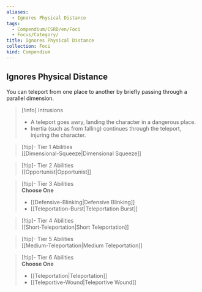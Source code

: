 ```yaml
---
aliases:
  - Ignores Physical Distance
tags:
  - Compendium/CSRD/en/Foci
  - Focus/Category/
title: Ignores Physical Distance
collection: Foci
kind: Compendium
---
```

## Ignores Physical Distance  
You can teleport from one place to another by briefly passing through a parallel dimension.  

>[!info] Intrusions  
>- A teleport goes awry, landing the character in a dangerous place.  
>- Inertia (such as from falling) continues through the teleport, injuring the character.  


>[!tip]- Tier 1 Abilities  
> [[Dimensional-Squeeze|Dimensional Squeeze]]  


>[!tip]- Tier 2 Abilities  
> [[Opportunist|Opportunist]]  


>[!tip]- Tier 3 Abilities  
> **Choose One**  
>- [[Defensive-Blinking|Defensive Blinking]]  
>- [[Teleportation-Burst|Teleportation Burst]]  


>[!tip]- Tier 4 Abilities  
> [[Short-Teleportation|Short Teleportation]]  


>[!tip]- Tier 5 Abilities  
> [[Medium-Teleportation|Medium Teleportation]]  


>[!tip]- Tier 6 Abilities  
> **Choose One**  
>- [[Teleportation|Teleportation]]  
>- [[Teleportive-Wound|Teleportive Wound]]